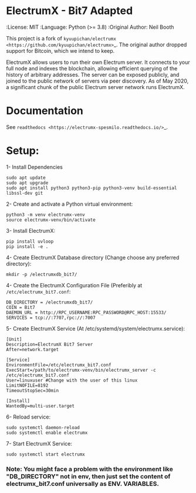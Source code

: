 # ElectrumX - Bit7 Adapted

  :License: MIT
  :Language: Python (>= 3.8)
  :Original Author: Neil Booth

This project is a fork of `kyuupichan/electrumx <https://github.com/kyuupichan/electrumx>`_.
The original author dropped support for Bitcoin, which we intend to keep.

ElectrumX allows users to run their own Electrum server. It connects to your
full node and indexes the blockchain, allowing efficient querying of the history of
arbitrary addresses. The server can be exposed publicly, and joined to the public network
of servers via peer discovery. As of May 2020, a significant chunk of the public
Electrum server network runs ElectrumX.

Documentation
=============
See `readthedocs <https://electrumx-spesmilo.readthedocs.io/>`_.

Setup:
======
1- Install Dependencies
```
sudo apt update
sudo apt upgrade
sudo apt install python3 python3-pip python3-venv build-essential libssl-dev git
```

2- Create and activate a Python virtual environment:
```
python3 -m venv electrumx-venv
source electrumx-venv/bin/activate
```

3- Install ElectrumX:
```
pip install uvloop
pip install -e .
```

4- Create ElectrumX Database directory (Change choose any preferred directory):
```
mkdir -p /electrumxdb_bit7/
```


4- Create the ElectrumX Configuration File (Preferibly at ``/etc/electrumx_bit7.conf``:
```
DB_DIRECTORY = /electrumxdb_bit7/
COIN = Bit7
DAEMON_URL = http://RPC_USERNAME:RPC_PASSWORD@RPC_HOST:15533/
SERVICES = tcp://:7707,rpc://:7007
```

5- Create ElectrumX Service (At /etc/systemd/system/electrumx.service):
```
[Unit]
Description=ElectrumX Bit7 Server
After=network.target

[Service]
EnvironmentFile=/etc/electrumx_bit7.conf
ExecStart=/path/to/electrumx-venv/bin/electrumx_server -c /etc/electrumx_bit7.conf
User=linuxuser #Change with the user of this linux
LimitNOFILE=8192
TimeoutStopSec=30min

[Install]
WantedBy=multi-user.target
```


6- Reload service:
```
sudo systemctl daemon-reload
sudo systemctl enable electrumx
```

7- Start ElectrumX Service:
```
sudo systemctl start electrumx
```

### Note: You might face a problem with the environment like "DB_DIRECTORY" not in env, then just set the content of electrumx_bit7.conf universally as ENV. VARIABLES.


